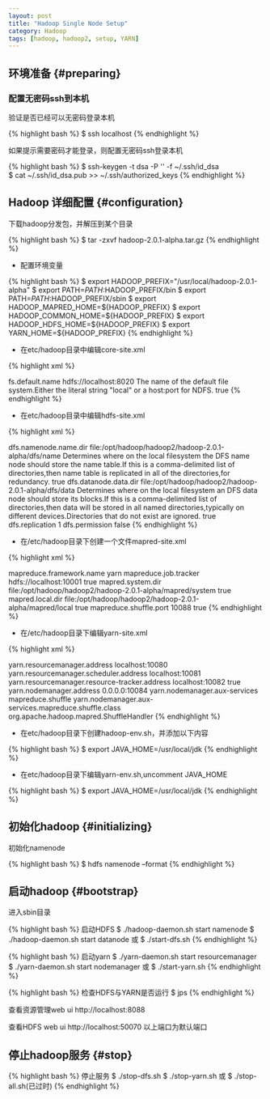```yaml
---
layout: post
title: "Hadoop Single Node Setup"
category: Hadoop
tags: [hadoop, hadoop2, setup, YARN]
---
```


## 环境准备 {#preparing}

### 配置无密码ssh到本机

验证是否已经可以无密码登录本机

{% highlight bash %}
$ ssh localhost
{% endhighlight %}

如果提示需要密码才能登录，则配置无密码ssh登录本机

{% highlight bash %}
$ ssh-keygen -t dsa -P '' -f ~/.ssh/id_dsa     
$ cat ~/.ssh/id_dsa.pub >> ~/.ssh/authorized_keys
{% endhighlight %}

## Hadoop 详细配置 {#configuration}

下载hadoop分发包，并解压到某个目录

{% highlight bash %}
$ tar -zxvf hadoop-2.0.1-alpha.tar.gz
{% endhighlight %}

* 配置环境变量

{% highlight bash %}
$ export HADOOP_PREFIX="/usr/local/hadoop-2.0.1-alpha"
$ export PATH=$PATH:$HADOOP_PREFIX/bin
$ export PATH=$PATH:$HADOOP_PREFIX/sbin
$ export HADOOP_MAPRED_HOME=${HADOOP_PREFIX}
$ export HADOOP_COMMON_HOME=${HADOOP_PREFIX}
$ export HADOOP_HDFS_HOME=${HADOOP_PREFIX}
$ export YARN_HOME=${HADOOP_PREFIX}
{% endhighlight %}

* 在etc/hadoop目录中编辑core-site.xml

{% highlight xml %}
<!-- core-site.xml -->
<configuration>
  <property>
    <name>fs.default.name</name>
    <value>hdfs://localhost:8020</value>
    <description>The name of the default file system.Either the literal string "local" or a host:port for NDFS.</description>
    <final>true</final>
  </property>
</configuration>
{% endhighlight %}

* 在etc/hadoop目录中编辑hdfs-site.xml

{% highlight xml %}
<!-- hdfs-site.xml -->
<configuration>
  <property>
    <name>dfs.namenode.name.dir</name>
    <value>file:/opt/hadoop/hadoop2/hadoop-2.0.1-alpha/dfs/name</value>
    <description>Determines
 where on the local filesystem the DFS name node should store the name
table.If this is a comma-delimited list of directories,then name table
is replicated in all of the directories,for redundancy.</description>
    <final>true</final>
  </property>
  <property>
    <name>dfs.datanode.data.dir</name>
    <value>file:/opt/hadoop/hadoop2/hadoop-2.0.1-alpha/dfs/data</value>
    <description>Determines
 where on the local filesystem an DFS data node should store its
blocks.If this is a comma-delimited list of directories,then data will
be stored in all named directories,typically on different
devices.Directories that do not exist are ignored.
    </description>
    <final>true</final>
  </property>
  <property>
    <name>dfs.replication</name>
    <value>1</value>
  </property>
  <property>
    <name>dfs.permission</name>
    <value>false</value>
  </property>
</configuration>
{% endhighlight %}

* 在/etc/hadoop目录下创建一个文件mapred-site.xml

{% highlight xml %}
<!-- mapred-site.xml -->
<?xml version="1.0"?>
<configuration>
  <property>
    <name>mapreduce.framework.name</name>
    <value>yarn</value>
  </property>
  <property>
    <name>mapreduce.job.tracker</name>
    <value>hdfs://localhost:10001</value>
    <final>true</final>
  </property>
  <property>
    <name>mapred.system.dir</name>
    <value>file:/opt/hadoop/hadoop2/hadoop-2.0.1-alpha/mapred/system</value>
    <final>true</final>
  </property>
  <property>
    <name>mapred.local.dir</name>
    <value>file:/opt/hadoop/hadoop2/hadoop-2.0.1-alpha/mapred/local</value>
    <final>true</final>
  </property>
  <property>
    <!-- 当nodemanager绑定8080端口时，报端口被占用的exception时，添加该配置 -->
    <name>mapreduce.shuffle.port</name>
    <value>10088</value>
    <final>true</final>
  </property>
</configuration>
{% endhighlight %}

* 在/etc/hadoop目录下编辑yarn-site.xml

{% highlight xml %}
<!-- yarn-site.xml-->
<configuration>
<!-- Site specific YARN configuration properties -->
  <property>
    <name>yarn.resourcemanager.address</name>
    <value>localhost:10080</value>
  </property>
  <property>
    <name>yarn.resourcemanager.scheduler.address</name>
    <value>localhost:10081</value>
  </property>
  <property>
    <name>yarn.resourcemanager.resource-tracker.address</name>
    <value>localhost:10082</value>
    <final>true</final>
  </property>
  <property>
    <name>yarn.nodemanager.address</name>
    <value>0.0.0.0:10084</value>
  </property>
  <!-- 添加以上属性以避免端口被占用的exception -->   
  <property>
    <name>yarn.nodemanager.aux-services</name>
    <value>mapreduce.shuffle</value>
  </property>
  <property>
    <name>yarn.nodemanager.aux-services.mapreduce.shuffle.class</name>
    <value>org.apache.hadoop.mapred.ShuffleHandler</value>
  </property>
</configuration>
{% endhighlight %}

* 在etc/hadoop目录下创建hadoop-env.sh，并添加以下内容

{% highlight bash %}
$ export JAVA_HOME=/usr/local/jdk
{% endhighlight %}

* 在etc/hadoop目录下编辑yarn-env.sh,uncomment JAVA_HOME

{% highlight bash %}
$ export JAVA_HOME=/usr/local/jdk
{% endhighlight %}

## 初始化hadoop {#initializing}

初始化namenode

{% highlight bash %}
$ hdfs namenode –format
{% endhighlight %}

## 启动hadoop {#bootstrap}

进入sbin目录

{% highlight bash %}
启动HDFS
$ ./hadoop-daemon.sh start namenode
$ ./hadoop-daemon.sh start datanode
或
$ ./start-dfs.sh
{% endhighlight %}

{% highlight bash %}
启动yarn
$ ./yarn-daemon.sh start resourcemanager
$ ./yarn-daemon.sh start nodemanager
或
$ ./start-yarn.sh
{% endhighlight %}

{% highlight bash %}
检查HDFS与YARN是否运行
$ jps
{% endhighlight %}

查看资源管理web ui   http://localhost:8088

查看HDFS web ui  http://localhost:50070
以上端口为默认端口


## 停止hadoop服务 {#stop}

{% highlight bash %}
停止服务
$ ./stop-dfs.sh
$ ./stop-yarn.sh
或
$ ./stop-all.sh(已过时)
{% endhighlight %}